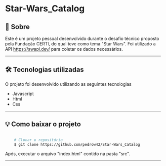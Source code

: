 # Star-Wars_Catalog

## 👀 Sobre

Este é um projeto pessoal desenvolvido durante o desafio técnico proposto pela Fundação CERTI, do qual teve como tema "Star Wars". Foi utilizado a API https://swapi.dev/ para coletar os dados necessários.

---

## 🛠 Tecnologias utilizadas

O projeto foi desenvolvido utilizando as seguintes tecnologias

- Javascript
- Html
- Css

---

## 💡 Como baixar o projeto

```bash

    # Clonar o repositório
    $ git clone https://github.com/pedrow42/Star-Wars_Catalog
```

Após, executar o arquivo "index.html" contido na pasta  "src".

---

